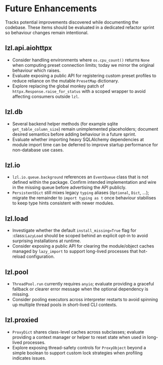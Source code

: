 # Future Enhancements

Tracks potential improvements discovered while documenting the codebase.  These
items should be evaluated in a dedicated refactor sprint so behaviour changes
remain intentional.

## lzl.api.aiohttpx
- Consider handling environments where `os.cpu_count()` returns `None` when
  computing preset connection limits; today we mirror the original behaviour
  which raises.
- Evaluate exposing a public API for registering custom preset profiles to
  reduce reliance on the mutable `PresetMap` dictionary.
- Explore replacing the global monkey patch of `httpx.Response.raise_for_status`
  with a scoped wrapper to avoid affecting consumers outside `lzl`.

## lzl.db
- Several backend helper methods (for example sqlite `get_table_column_size`)
  remain unimplemented placeholders; document desired semantics before adding
  behaviour in a future sprint.
- Evaluate whether importing heavy SQLAlchemy dependencies at module import time
  can be deferred to improve startup performance for non-database use cases.

## lzl.io
- `lzl.io.queue.background` references an `EventQueue` class that is not
  defined within the package.  Confirm intended implementation and wire in the
  missing queue before advertising the API publicly.
- `PersistentDict` still mixes legacy ``typing`` aliases (`Optional`,
  `Dict`, …); migrate the remainder to ``import typing as t`` once behaviour
  stabilises to keep type hints consistent with newer modules.

## lzl.load
- Investigate whether the default ``install_missing=True`` flag for
  :class:`LazyLoad` should be scoped behind an explicit opt-in to avoid
  surprising installations at runtime.
- Consider exposing a public API for clearing the module/object caches managed
  by ``lazy_import`` to support long-lived processes that hot-reload
  configuration.

## lzl.pool
- `ThreadPool.run` currently requires `anyio`; evaluate providing a graceful
  fallback or clearer error message when the optional dependency is missing.
- Consider pooling executors across interpreter restarts to avoid spinning up
  multiple thread pools in short-lived CLI contexts.

## lzl.proxied
- `ProxyDict` shares class-level caches across subclasses; evaluate providing a
  context manager or helper to reset state when used in long-lived processes.
- Explore exposing thread-safety controls for `ProxyObject` beyond a simple
  boolean to support custom lock strategies when profiling indicates issues.
